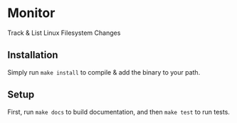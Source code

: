 # Monitor

Track & List Linux Filesystem Changes

## Installation

Simply run `make install` to compile & add the binary to your path.

## Setup

First, run `make docs` to build documentation, and then `make test` to run tests.
